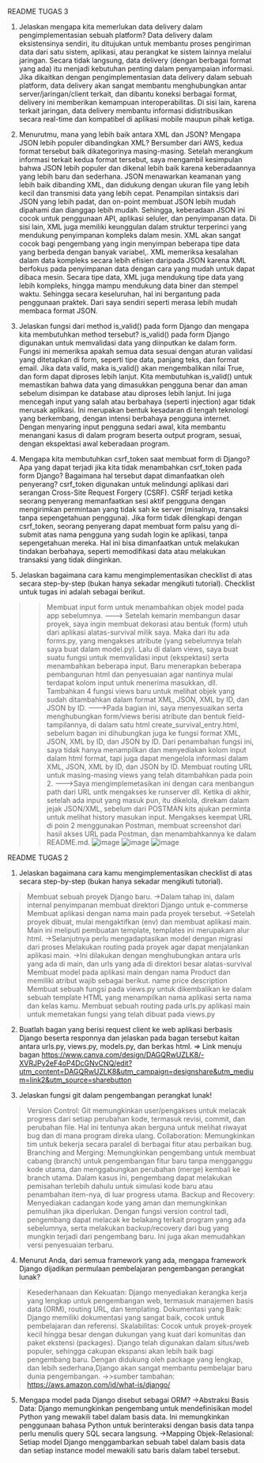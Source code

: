 README TUGAS 3
1. Jelaskan mengapa kita memerlukan data delivery dalam pengimplementasian sebuah platform?
   Data delivery dalam eksistensinya sendiri, itu ditujukan untuk membantu proses pengiriman data dari satu sistem, aplikasi, atau perangkat ke sistem lainnya melalui jaringan. Secara tidak langsung, data delivery (dengan berbagai format yang ada) itu menjadi kebutuhan penting dalam penyampaian informasi. Jika dikaitkan dengan pengimplementasian data delivery dalam sebuah platform, data delivery akan sangat membantu menghubungkan antar server/jaringan/client terkait, dan dibantu koneksi berbagai format, delivery ini memberikan kemampuan interoperabilitas. Di sisi lain, karena terkait jaringan, data delivery membantu informasi didistribusikan secara real-time dan kompatibel di aplikasi mobile maupun pihak ketiga.
    
2. Menurutmu, mana yang lebih baik antara XML dan JSON? Mengapa JSON lebih populer dibandingkan XML?
   Bersumber dari AWS, kedua format tersebut baik dikategorinya masing-masing. Setelah merangkum informasi terkait kedua format tersebut, saya mengambil kesimpulan bahwa JSON lebih populer dan dikenal lebih baik karena keberadaannya yang lebih baru dan sederhana. JSON menawarkan keamanan yang lebih baik dibanding XML, dan didukung dengan ukuran file yang lebih kecil dan transmisi data yang lebih cepat. Penampilan sintaksis dari JSON yang lebih padat, dan on-point membuat JSON lebih mudah dipahami dan dianggap lebih mudah. Sehingga, keberadaan JSON ini cocok untuk penggunaan API, aplikasi seluler, dan penyimpanan data.
   Di sisi lain, XML juga memiliki keunggulan dalam struktur terperinci yang mendukung penyimpanan kompleks dalam mesin. XML akan sangat cocok bagi pengembang yang ingin menyimpan beberapa tipe data yang berbeda dengan banyak variabel,. XML memeriksa kesalahan dalam data kompleks secara lebih efisien daripada JSON karena XML berfokus pada penyimpanan data dengan cara yang mudah untuk dapat dibaca mesin. Secara tipe data, XML juga mendukung tipe data yang lebih kompleks, hingga mampu mendukung data biner dan stempel waktu. Sehingga secara keseluruhan, hal ini bergantung pada penggunaan praktek. Dari saya sendiri seperti merasa lebih mudah membaca format JSON.
   
3. Jelaskan fungsi dari method is_valid() pada form Django dan mengapa kita membutuhkan method tersebut?
   is_valid() pada form Django digunakan untuk memvalidasi data yang diinputkan ke dalam form. Fungsi ini memeriksa apakah semua data sesuai dengan aturan validasi yang ditetapkan di form, seperti tipe data, panjang teks, dan format email. Jika data valid, maka is_valid() akan mengembalikan nilai True, dan form dapat diproses lebih lanjut.
  Kita membutuhkan is_valid() untuk memastikan bahwa data yang dimasukkan pengguna benar dan aman sebelum disimpan ke database atau diproses lebih lanjut. Ini juga mencegah input yang salah atau berbahaya (seperti injection) agar tidak merusak aplikasi. Ini merupakan bentuk kesadaran di tengah teknologi yang berkembang, dengan intensi berbahaya pengguna internet. Dengan menyaring input pengguna sedari awal, kita membantu menangani kasus di dalam program beserta output program, sesuai, dengan ekspektasi awal keberadaan program.

4. Mengapa kita membutuhkan csrf_token saat membuat form di Django? Apa yang dapat terjadi jika kita tidak menambahkan csrf_token pada form Django? Bagaimana hal tersebut dapat dimanfaatkan oleh penyerang?
   csrf_token digunakan untuk melindungi aplikasi dari serangan Cross-Site Request Forgery (CSRF). CSRF terjadi ketika seorang penyerang memanfaatkan sesi aktif pengguna dengan mengirimkan permintaan yang tidak sah ke server (misalnya, transaksi tanpa sepengetahuan pengguna). Jika form tidak dilengkapi dengan csrf_token, seorang penyerang dapat membuat form palsu yang di-submit atas nama pengguna yang sudah login ke aplikasi, tanpa sepengetahuan mereka. Hal ini bisa dimanfaatkan untuk melakukan tindakan berbahaya, seperti memodifikasi data atau melakukan transaksi yang tidak diinginkan.
   
5. Jelaskan bagaimana cara kamu mengimplementasikan checklist di atas secara step-by-step (bukan hanya sekadar mengikuti tutorial).
   Checklist untuk tugas ini adalah sebagai berikut.
>>Membuat input form untuk menambahkan objek model pada app sebelumnya.
---> Setelah kemarin membangun dasar proyek, saya ingin membuat dekorasi atau bentuk (form) utuh dari aplikasi alatas-survival milik saya. Maka dari itu ada forms.py, yang mengakses atribute (yang sebelumnya telah saya buat dalam model.py). Lalu di dalam views, saya buat suatu fungsi untuk memvalidasi input (ekspektasi) serta menambahkan beberapa input. Baru menerapkan beberapa pembangunan html dan penyesuaian agar nantinya mulai terdapat kolom input untuk menerima masukkan, dll.
>>Tambahkan 4 fungsi views baru untuk melihat objek yang sudah ditambahkan dalam format XML, JSON, XML by ID, dan JSON by ID.
--->Pada bagian ini, saya menyesuaikan serta menghubungkan form/views berisi atribute dan bentuk field- tampilannya, di dalam satu html create_survival_entry.html, sebelum bagan ini dihubungkan juga ke fungsi format XML, JSON, XML by ID, dan JSON by ID. Dari penambahan fungsi ini, saya tidak hanya menampilkan dan menyediakan kolom input dalam html format, tapi juga dapat mengelola informasi dalam XML, JSON, XML by ID, dan JSON by ID.
>> Membuat routing URL untuk masing-masing views yang telah ditambahkan pada poin 2.
--->Saya mengimplemetasikan ini dengan cara menbangun path dari URL untk mengakses ke runserver dll. Ketika di akhir, setelah ada input yang masuk pun, itu dikelola, direkam dalam jejak JSON/XML, sebelum dari POSTMAN kits ajukan perminta untuk melihat history masukan input.
>>Mengakses keempat URL di poin 2 menggunakan Postman, membuat screenshot dari hasil akses URL pada Postman, dan menambahkannya ke dalam README.md.
>>![image](https://github.com/user-attachments/assets/fcb86f54-030b-4afd-8c92-e7a8b99e2cbd)
>>![image](https://github.com/user-attachments/assets/9c52aacb-a04b-4622-8c79-db1dac54faf9)
>>![image](https://github.com/user-attachments/assets/8f2db3f8-2092-4680-9520-c27b3337a2ad)


README TUGAS 2
1. Jelaskan bagaimana cara kamu mengimplementasikan checklist di atas secara step-by-step (bukan hanya sekadar mengikuti tutorial).
 >Membuat sebuah proyek Django baru.
 ->Dalam tahap ini, dalam internal penyimpanan membuat direktori Django untuk e-commerse
 >Membuat aplikasi dengan nama main pada proyek tersebut.
 ->Setelah proyek dibuat, mulai mengaktifkan (env) dan membuat aplikasi main. Main ini meliputi pembuatan template, templates ini merupakam alur html.
 ->Selanjutnya perlu mengadaptasikan model dengan migrasi dari proses
 >Melakukan routing pada proyek agar dapat menjalankan aplikasi main.
 ->Ini dilakukan dengan menghubungkan antara urls yang ada di main, dan urls yang ada di direktori besar alatas-survival
 >Membuat model pada aplikasi main dengan nama Product dan memiliki atribut wajib sebagai berikut.
name
price
description
 >Membuat sebuah fungsi pada views.py untuk dikembalikan ke dalam sebuah template HTML yang menampilkan nama aplikasi serta nama dan kelas kamu.
 >Membuat sebuah routing pada urls.py aplikasi main untuk memetakan fungsi yang telah dibuat pada views.py

2. Buatlah bagan yang berisi request client ke web aplikasi berbasis Django beserta responnya dan jelaskan pada bagan tersebut kaitan antara urls.py, views.py, models.py, dan berkas html.
=> Link menuju bagan
https://www.canva.com/design/DAGQRwUZLK8/-XVRJPy2eF4oP4DcGNvCNQ/edit?utm_content=DAGQRwUZLK8&utm_campaign=designshare&utm_medium=link2&utm_source=sharebutton


3. Jelaskan fungsi git dalam pengembangan perangkat lunak!
>Version Control: Git memungkinkan user/pengakses untuk melacak progress dari setiap perubahan kode, termasuk revisi, commit, dan perubahan file.
Hal ini tentunya akan berguna untuk melihat riwayat bug dan di mana program direka ulang.
>Collaboration: Memungkinkan tim untuk bekerja secara paralel di berbagai fitur atau perbaikan bug.
>Branching and Merging: Memungkinkan pengembang untuk membuat cabang (branch) untuk pengembangan fitur baru tanpa mengganggu kode utama, dan menggabungkan perubahan (merge) kembali ke branch utama. Dalam kasus ini, pengembang dapat melakukan pemisahan terlebih dahulu untuk simulasi kode baru atau penambahan item-nya, di luar progress utama.
>Backup and Recovery: Menyediakan cadangan kode yang aman dan memungkinkan pemulihan jika diperlukan. Dengan fungsi version control tadi, pengembang dapat melacak ke belakang terkait program yang ada sebelumnya, serta melakukan backup/recovery dari bug yang mungkin terjadi dari pengembang baru. Ini juga akan memudahkan versi penyesuaian terbaru.

4. Menurut Anda, dari semua framework yang ada, mengapa framework Django dijadikan permulaan pembelajaran pengembangan perangkat lunak?
>Kesederhanaan dan Kekuatan: Django menyediakan kerangka kerja yang lengkap untuk pengembangan web, termasuk manajemen basis data (ORM), routing URL, dan templating.
>Dokumentasi yang Baik: Django memiliki dokumentasi yang sangat baik, cocok untuk pembelajaran dan referensi.
>Skalabilitas: Cocok untuk proyek-proyek kecil hingga besar dengan dukungan yang kuat dari komunitas dan paket ekstensi (packages).
>Django telah digunakan dalam situs/web populer, sehingga cakupan ekspansi akan lebih baik bagi pengembang baru. Dengan didukung oleh package yang lengkap, dan lebih sederhana,Django akan sangat membantu pembelajar baru dunia pengembangan.
->>sumber tambahan: https://aws.amazon.com/id/what-is/django/

5. Mengapa model pada Django disebut sebagai ORM?
->Abstraksi Basis Data: Django memungkinkan pengembang untuk mendefinisikan model Python yang mewakili tabel dalam basis data. Ini memungkinkan penggunaan bahasa Python untuk berinteraksi dengan basis data tanpa perlu menulis query SQL secara langsung.
->Mapping Objek-Relasional: Setiap model Django menggambarkan sebuah tabel dalam basis data dan setiap instance model mewakili satu baris dalam tabel tersebut.
